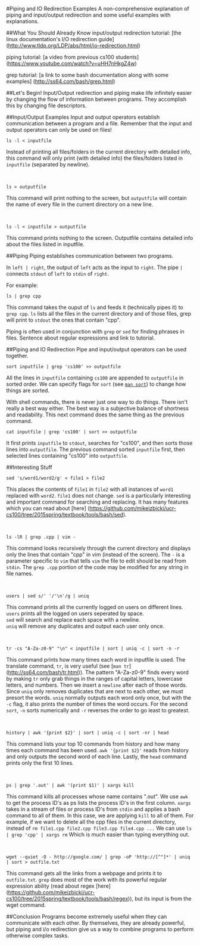 #Piping and IO Redirection Examples
A non-comprehensive explanation of piping and input/output redirection and some useful examples with explanations.

##What You Should Already Know
input/output redirection tutorial: [the linux documentation's I/O redirection guide] (http://www.tldp.org/LDP/abs/html/io-redirection.html) 

piping tutorial: [a video from previous cs100 students] (https://www.youtube.com/watch?v=uHH7nHkgZ4w)

grep tutorial: [a link to some bash documentation along with some examples] (http://ss64.com/bash/grep.html)

##Let's Begin!
Input/Output redirection and piping make life infinitely easier by changing the flow of information between programs.
They accomplish this by changing file descriptors.

##Input/Output Examples
Input and output operators establish communication between a program and a file.
Remember that the input and output operators can only be used on files!
```
ls -l < inputfile
```
Instead of printing all files/folders in the current directory with detailed info, this command will only print (with detailed info) the files/folders listed in `inputfile` (separated by newline).

&nbsp;

```
ls > outputfile
```
This command will print nothing to the screen, but `outputfile` will contain the name of every file in the current directory on a new line.
 
&nbsp;

```
ls -l < inputfile > outputfile
```
This command prints nothing to the screen.
Outputfile contains detailed info about the files listed in inputfile.



##Piping
Piping establishes communication between two programs.

In `left | right`, the output of `left` acts as the input to `right`.
The pipe `|` connects `stdout` of `left` to `stdin` of `right`.

For example:
```
ls | grep cpp
```
This command takes the ouput of `ls` and feeds it (technically pipes it) to `grep cpp`.
`ls` lists all the files in the current directory and of those files, grep will print to `stdout` the ones that contain "cpp".

Piping is often used in conjunction with `grep` or `sed` for finding phrases in files.
Sentence about regular expressions and link to tutorial.

##Piping and IO Redirection
Pipe and input/output operators can be used together.

```
sort inputfile | grep 'cs100' >> outputfile
```
All the lines in `inputfile` containing `cs100` are appended to `outputfile` in sorted order.
We can specify flags for `sort` (see [`man sort`](http://ss64.com/bash/sort.html)) to change how things are sorted.

With shell commands, there is never just one way to do things.
There isn't really a best way either.
The best way is a subjective balance of shortness and readability.
This next command does the same thing as the previous command.
```
cat inputfile | grep 'cs100' | sort >> outputfile
```
It first prints `inputfile` to `stdout`, searches for "cs100", and then sorts those lines into `outputfile`.
The previous command sorted `inputfile` first, then selected lines containing "cs100" into `outputfile`.


##Interesting Stuff
```
sed 's/word1/word2/g' < file1 > file2
```
This places the contents of `file1` in `file2` with all instances of `word1` replaced with `word2`.
`file1` does not change.
`sed` is a particularly interesting and important command for searching and replacing.
It has many features which you can read about [here] (https://github.com/mikeizbicki/ucr-cs100/tree/2015spring/textbook/tools/bash/sed).  

&nbsp;

```
ls -lR | grep .cpp | vim -
```
This command looks recursively through the current directory and displays only the lines that contain "cpp" in vim (instead of the screen).
The `-` is a parameter specific to `vim` that tells `vim` the file to edit should be read from `stdin`.
The `grep .cpp` portion of the code may be modified for any string in file names.  

&nbsp;

```
users | sed s/' '/'\n'/g | uniq 
```
This command prints all the currently logged on users on different lines.  
`users` prints all the logged on users seperated by space.  
`sed` will search and replace each space with a newline.  
`uniq` will remove any duplicates and output each user only once.  
 
&nbsp;

```
tr -cs "A-Za-z0-9" "\n" < inputfile | sort | uniq -c | sort -n -r
```
This command prints how many times each word in inputfile is used.
The translate command, `tr`, is very useful (see [`man tr`] (http://ss64.com/bash/tr.html)).
The pattern "A-Za-z0-9" finds every word by making `tr` only grab things in the ranges of capital letters, lowercase letters, and numbers.
Then we insert a `newline` after each of those words.
Since `uniq` only removes duplicates that are next to each other, we must presort the words.
`uniq` normally outputs each word only once, but with the `-c` flag, it also prints the number of times the word occurs.
For the second `sort`, `-n` sorts numerically and `-r` reverses the order to go least to greatest.
  
&nbsp;

```
history | awk '{print $2}' | sort | uniq -c | sort -nr | head
```
This command lists your top 10 commands from history and how many times each command has been used.
`awk '{print $2}'` reads from history and only outputs the second word of each line.
Lastly, the `head` command prints only the first 10 lines.

&nbsp;

```
ps | grep '.out' | awk '(print $1)' | xargs kill
```

This command kills all processes whose name contains ".out".
We use `awk` to get the process ID's as ps lists the process ID's in the first column.
`xargs` takes in a stream of files or process ID's from `stdin` and applies a bash command to all of them.
In this case, we are applying `kill` to all of them.
For example, if we want to delete all the cpp files in the current directory, instead of
`rm file1.cpp file2.cpp file3.cpp file4.cpp ...`
We can use `ls | grep 'cpp' | xargs rm`
Which is much easier than typing everything out.
 
&nbsp;

```
wget --quiet -O - http://google.com/ | grep -oP 'http://[^"]*' | uniq | sort > outfile.txt
```
This command gets all the links from a webpage and prints it to `outfile.txt`. 
`grep` does most of the work with its powerful regular expression ability (read about regex [here] (https://github.com/mikeizbicki/ucr-cs100/tree/2015spring/textbook/tools/bash/regex)), but its input is from the wget command. 


##Conclusion
Programs become extremely useful when they can communicate with each other.
By themselves, they are already powerful, but piping and i/o redirection give us a way to combine programs to perform otherwise complex tasks.
